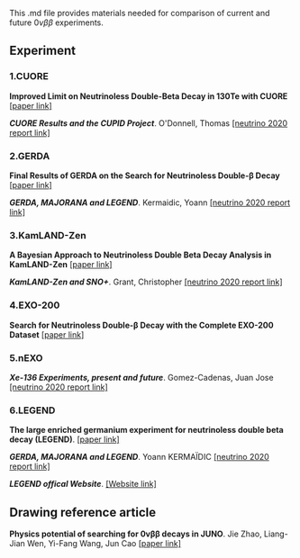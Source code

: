  This .md file provides materials needed for comparison of current and future $0\nu\beta\beta$ experiments.

## Experiment

### 1.CUORE
**Improved Limit on Neutrinoless Double-Beta Decay in 130Te with CUORE** [[paper link]](https://journals.aps.org/prl/pdf/10.1103/PhysRevLett.124.122501)

***CUORE Results and the CUPID Project***. O'Donnell, Thomas [[neutrino 2020 report link]](https://indico.fnal.gov/event/43209/contributions/187866/attachments/129542/159294/CUORE_CUPID_Nu2020.pdf)

### 2.GERDA
**Final Results of GERDA on the Search for Neutrinoless Double-β Decay** [[paper link]](https://journals.aps.org/prl/pdf/10.1103/PhysRevLett.125.252502)

***GERDA, MAJORANA and LEGEND***. Kermaidic, Yoann [[neutrino 2020 report link]](https://indico.fnal.gov/event/43209/contributions/187846/attachments/129106/159515/20200701_Nu2020_Ge76_YoannKermaidic.pdf)

### 3.KamLAND-Zen
**A Bayesian Approach to Neutrinoless Double Beta Decay Analysis in
KamLAND-Zen**  [[paper link]](https://iopscience.iop.org/article/10.1088/1742-6596/1468/1/012201/pdf)

***KamLAND-Zen and SNO+***. Grant, Christopher [[neutrino 2020 report link]](https://indico.fnal.gov/event/43209/contributions/187836/attachments/130621/159305/CGrant_KLZandSNOplus_Neutrino2020_reduced.pdf)

### 4.EXO-200
**Search for Neutrinoless Double-β Decay with the Complete EXO-200 Dataset** [[paper link]](https://journals.aps.org/prl/pdf/10.1103/PhysRevLett.123.161802)

### 5.nEXO
***Xe-136 Experiments, present and future***.  Gomez-Cadenas, Juan Jose [[neutrino 2020 report link]](https://indico.fnal.gov/event/43209/contributions/187835/attachments/129164/159241/nu200XeTPC4.pdf)

### 6.LEGEND
**The large enriched germanium experiment
for neutrinoless double beta decay (LEGEND)**. [[paper link]](https://aip.scitation.org/doi/pdf/10.1063/1.5007652)

***GERDA, MAJORANA and LEGEND***. Yoann	KERMAÏDIC [[neutrino 2020 
report link]](https://indico.fnal.gov/event/43209/contributions/187846/attachments/129106/159515/20200701_Nu2020_Ge76_YoannKermaidic.pdf)

***LEGEND offical Website***. [[Website link]](http://legend-exp.org/science/legend-pathway/legend-1000)
##  Drawing reference article
**Physics potential of searching for 0vββ decays in JUNO**. Jie Zhao, Liang-Jian Wen, Yi-Fang Wang, Jun Cao
 [[paper link]](http://cpc.ihep.ac.cn/article/doi/10.1088/1674-1137/41/5/053001)